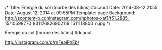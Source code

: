 /*
Title: Énergie du sol (tourbe des lutins) #dcaout
Date: 2014-08-12 21:55
Date: August 12, 2014 at 09:55PM
Template: page
Background: http://scontent-b.cdninstagram.com/hphotos-xaf1/t51.2885-15/10598770_831176826902119_1511118800_n.jpg
*/

Énergie du sol (tourbe des lutins) #dcaout

http://instagram.com/p/rnFealPhEb/
